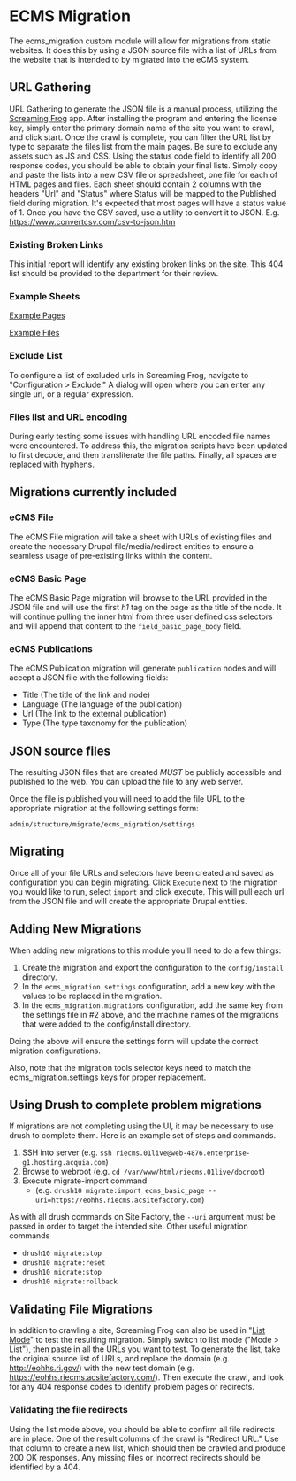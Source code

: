 # ECMS Migration

The ecms_migration custom module will allow for migrations from static websites.
It does this by using a JSON source file with a list of URLs from the website that
is intended to by migrated into the eCMS system.

## URL Gathering
URL Gathering to generate the JSON file is a manual process, utilizing the
[Screaming Frog] app. After installing the program and entering the license key,
simply enter the primary domain name of the site you want to crawl, and click
start. Once the crawl is complete, you can filter the URL list by type to
separate the files list from the main pages. Be sure to exclude any assets
such as JS and CSS. Using the status code field to identify all 200 response
codes, you should be able to obtain your final lists. Simply copy and paste
the lists into a new CSV file or spreadsheet, one file for each of HTML pages
and files. Each sheet should contain 2 columns with the headers "Url" and
"Status" where Status will be mapped to the Published field during migration.
It's expected that most pages will have a status value of 1.
Once you have the CSV saved, use a utility to convert it to JSON.
E.g. https://www.convertcsv.com/csv-to-json.htm

### Existing Broken Links
This initial report will identify any existing broken links on the site.
This 404 list should be provided to the department for their review.

### Example Sheets
[Example Pages]

[Example Files]


### Exclude List
To configure a list of excluded urls in Screaming Frog, navigate
to "Configuration > Exclude." A dialog will open where you can enter any
single url, or a regular expression.

### Files list and URL encoding
During early testing some issues with handling URL encoded file names were
encountered. To address this, the migration scripts have been updated to
first decode, and then transliterate the file paths. Finally, all spaces
are replaced with hyphens.


## Migrations currently included
### eCMS File
The eCMS File migration will take a sheet with URLs of existing files and create
the necessary Drupal file/media/redirect entities to ensure a seamless usage of
pre-existing links within the content.

### eCMS Basic Page
The eCMS Basic Page migration will browse to the URL provided in the JSON file
and will use the first _h1_ tag on the page as the title of the node. It will
continue pulling the inner html from three user defined css selectors
and will append that content to the `field_basic_page_body` field.

### eCMS Publications
The eCMS Publication migration will generate `publication` nodes and will accept
a JSON file with the following fields:
- Title (The title of the link and node)
- Language (The language of the publication)
- Url (The link to the external publication)
- Type (The type taxonomy for the publication)

## JSON source files
The resulting JSON files that are created _MUST_ be publicly accessible and published to
the web. You can upload the file to any web server.

Once the file is published you will need to add the file URL
to the appropriate migration at the following settings form:

`admin/structure/migrate/ecms_migration/settings`

## Migrating
Once all of your file URLs and selectors have been created and saved as configuration
you can begin migrating. Click `Execute` next to the migration you would like
to run, select `import` and click execute. This will pull each url from
the JSON file and will create the appropriate Drupal entities.

## Adding New Migrations
When adding new migrations to this module you'll need to do a few things:

1. Create the migration and export the configuration to the `config/install` directory.
2. In the `ecms_migration.settings` configuration, add a new key with the values
   to be replaced in the migration.
3. In the `ecms_migration.migrations` configuration, add the same key from the
   settings file in #2 above, and the machine names of the migrations that were
   added to the config/install directory.

Doing the above will ensure the settings form will update the correct migration
configurations.

Also, note that the migration tools selector keys need to match the
ecms_migration.settings keys for proper replacement.

## Using Drush to complete problem migrations
If migrations are not completing using the UI, it may be necessary to
use drush to complete them. Here is an example set of steps and commands.
1. SSH into server (e.g. `ssh riecms.01live@web-4876.enterprise-g1.hosting.acquia.com`)
2. Browse to webroot (e.g. `cd /var/www/html/riecms.01live/docroot`)
3. Execute migrate-import command
   * (e.g. `drush10 migrate:import ecms_basic_page --uri=https://eohhs.riecms.acsitefactory.com`)

As with all drush commands on Site Factory, the `--uri` argument must be passed in
     order to target the intended site.
Other useful migration commands
* `drush10 migrate:stop`
* `drush10 migrate:reset`
* `drush10 migrate:stop`
* `drush10 migrate:rollback`

## Validating File Migrations
In addition to crawling a site, Screaming Frog can also be used in "[List Mode]"
to test the resulting migration. Simply switch to list mode ("Mode > List"), then
paste in all the URLs you want to test. To generate the list,
take the original source list of URLs, and replace the domain (e.g. http://eohhs.ri.gov/)
with the new test domain (e.g. https://eohhs.riecms.acsitefactory.com/). Then
execute the crawl, and look for any 404 response codes to identify problem pages
or redirects.

### Validating the file redirects
Using the list mode above, you should be able to confirm all file redirects are
in place. One of the result columns of the crawl is "Redirect URL." Use that column
to create a new list, which should then be crawled and produce 200 OK responses.
Any missing files or incorrect redirects should be identified by a 404.


[Screaming Frog]: https://www.screamingfrog.co.uk/seo-spider/
[List Mode]: https://www.screamingfrog.co.uk/how-to-use-list-mode/
[Example Pages]: https://docs.google.com/spreadsheets/d/1ajAEB86ZbTt9NT4NPctFTMdU5DVIWYOWmp8SJDz3PHQ/edit#gid=0
[Example Files]: https://docs.google.com/spreadsheets/d/1jwD_m-HC3depOVZeALE9b6tunZCAtHJCfhwVv16UYiM/edit#gid=0

